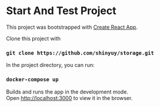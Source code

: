 # Start And Test Project

This project was bootstrapped with [Create React App](https://github.com/facebook/create-react-app).

Clone this project with 

### `git clone https://github.com/shinyuy/storage.git`

In the project directory, you can run:

### `docker-compose up`

Builds and runs the app in the development mode.\
Open [http://localhost:3000](http://localhost:3000) to view it in the browser.
